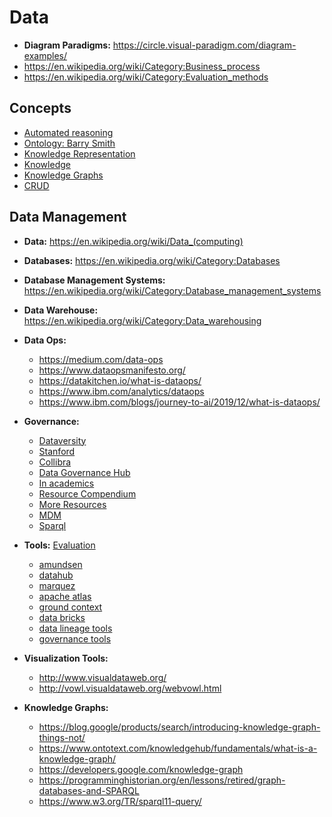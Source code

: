 # Data
- **Diagram Paradigms:** https://circle.visual-paradigm.com/diagram-examples/
- https://en.wikipedia.org/wiki/Category:Business_process
- https://en.wikipedia.org/wiki/Category:Evaluation_methods

## Concepts
- [Automated reasoning](https://en.wikipedia.org/wiki/Automated_reasoning)
- [Ontology: Barry Smith](http://ontology.buffalo.edu/smith/)
- [Knowledge Representation](https://en.wikipedia.org/wiki/Category:Knowledge_representation)
- [Knowledge](https://en.wikipedia.org/wiki/Category:Knowledge)
- [Knowledge Graphs](https://en.wikipedia.org/wiki/Category:Knowledge_graphs)
- [CRUD](https://en.wikipedia.org/wiki/Create,_read,_update_and_delete)

## Data Management
- **Data:** https://en.wikipedia.org/wiki/Data_(computing)
- **Databases:** https://en.wikipedia.org/wiki/Category:Databases
- **Database Management Systems:** https://en.wikipedia.org/wiki/Category:Database_management_systems
- **Data Warehouse:** https://en.wikipedia.org/wiki/Category:Data_warehousing
- **Data Ops:**
	* https://medium.com/data-ops
	* https://www.dataopsmanifesto.org/
	* https://datakitchen.io/what-is-dataops/
	* https://www.ibm.com/analytics/dataops
	* https://www.ibm.com/blogs/journey-to-ai/2019/12/what-is-dataops/

- **Governance:**
	* [Dataversity](https://www.dataversity.net/)
	* [Stanford](http://web.stanford.edu/dept/pres-provost/cgi-bin/dg/wordpress/)
	* [Collibra](https://university.collibra.com/learn)
	* [Data Governance Hub](https://datagovhub.elliott.gwu.edu/)
	* [In academics](https://dmptool.org/general_guidance)
	* [Resource Compendium](https://github.com/SuperNerb/Data-Governance-Compilation)
	* [More Resources](https://github.com/odpi/data-governance)
	* [MDM](https://www.ibm.com/docs/en/imdm/11.6)
	* [Sparql](https://jena.apache.org/tutorials/sparql.html)

- **Tools:** [Evaluation](https://www.dataversity.net/how-to-evaluate-a-data-governance-tool-with-20-indicators-plus-1/)
	* [amundsen](https://www.amundsen.io/)
	* [datahub](https://datahub.io/)
	* [marquez](https://marquezproject.github.io/marquez/)
	* [apache atlas](https://atlas.apache.org/#/)
	* [ground context](http://www.ground-context.org/)
	* [data bricks](https://databricks.com/discover/data-lakes/introduction)
	* [data lineage tools](http://www.databaseanswers.org/data_lineage_tools.htm)
	* [governance tools](https://www.avo.app/blog/16-data-governance-tools-to-improve-data-usability-and-security-in-2020)

- **Visualization Tools:**
	* http://www.visualdataweb.org/
	* http://vowl.visualdataweb.org/webvowl.html

- **Knowledge Graphs:**
	* https://blog.google/products/search/introducing-knowledge-graph-things-not/
	* https://www.ontotext.com/knowledgehub/fundamentals/what-is-a-knowledge-graph/
	* https://developers.google.com/knowledge-graph
	* https://programminghistorian.org/en/lessons/retired/graph-databases-and-SPARQL
	* https://www.w3.org/TR/sparql11-query/